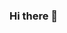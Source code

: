 ### Hi there 👋
<!--
**I'm a Computer Science student**
- 🌱 I’m currently learning `Java` and `Javascript`
- 🔭 I’m currently working on a [to-do-list](https://github.com/alternatematt/to-do-list) in `python`that uses `tkinter` as the interface
- ⚡ Hobbies: Gaming, Programming and Gym 

<!--
**alternatematt/alternatematt** is a ✨ _special_ ✨ repository because its `README.md` (this file) appears on your GitHub profile.

Here are some ideas to get you started:

- 🔭 I’m currently working on ...
- 🌱 I’m currently learning ...
- 👯 I’m looking to collaborate on ...
- 🤔 I’m looking for help with ...
- 💬 Ask me about ...
- 📫 How to reach me: ...
- 😄 Pronouns: ...
- ⚡ Fun fact: ...
-->

